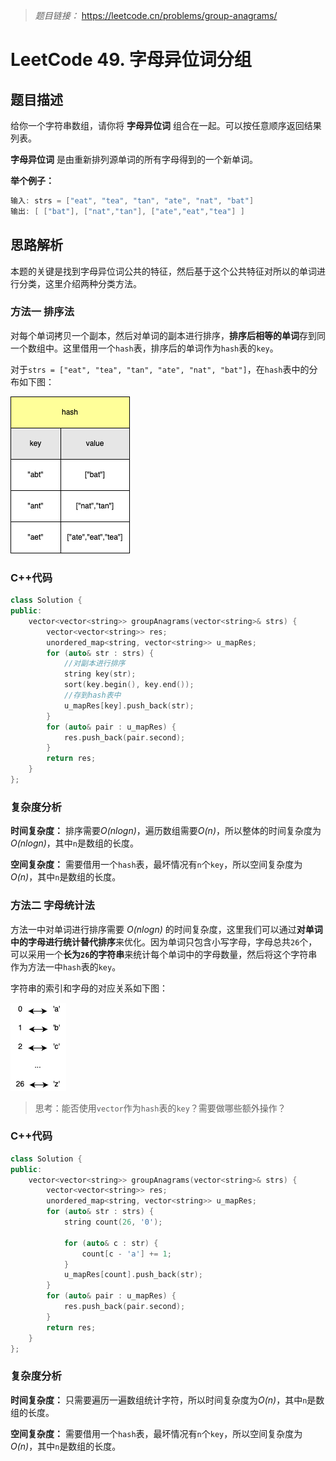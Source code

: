 > *题目链接：* https://leetcode.cn/problems/group-anagrams/

# LeetCode 49. 字母异位词分组

## 题目描述

给你一个字符串数组，请你将 **字母异位词** 组合在一起。可以按任意顺序返回结果列表。

**字母异位词** 是由重新排列源单词的所有字母得到的一个新单词。

**举个例子：**

```cpp
输入: strs = ["eat", "tea", "tan", "ate", "nat", "bat"]
输出: [ ["bat"], ["nat","tan"], ["ate","eat","tea"] ]
```

## 思路解析

本题的关键是找到字母异位词公共的特征，然后基于这个公共特征对所以的单词进行分类，这里介绍两种分类方法。

### 方法一 排序法

对每个单词拷贝一个副本，然后对单词的副本进行排序，**排序后相等的单词**存到同一个数组中。这里借用一个`hash`表，排序后的单词作为`hash`表的`key`。

对于`strs = ["eat", "tea", "tan", "ate", "nat", "bat"]`，在`hash`表中的分布如下图：

![](../../pic/lc-0049-01.png)

### C++代码

```cpp
class Solution {
public:
    vector<vector<string>> groupAnagrams(vector<string>& strs) {
        vector<vector<string>> res;
        unordered_map<string, vector<string>> u_mapRes;
        for (auto& str : strs) {
            //对副本进行排序
            string key(str);
            sort(key.begin(), key.end());
            //存到hash表中
            u_mapRes[key].push_back(str);
        }
        for (auto& pair : u_mapRes) {
            res.push_back(pair.second);
        }
        return res;
    }
};
```

### 复杂度分析

**时间复杂度：** 排序需要*O(nlogn)*，遍历数组需要*O(n)*，所以整体的时间复杂度为*O(nlogn)*，其中`n`是数组的长度。

**空间复杂度：** 需要借用一个`hash`表，最坏情况有`n`个`key`，所以空间复杂度为*O(n)*，其中`n`是数组的长度。

### 方法二 字母统计法

方法一中对单词进行排序需要 *O(nlogn)* 的时间复杂度，这里我们可以通过**对单词中的字母进行统计替代排序**来优化。因为单词只包含小写字母，字母总共`26`个，可以采用一个**长为`26`的字符串**来统计每个单词中的字母数量，然后将这个字符串作为方法一中`hash`表的`key`。

字符串的索引和字母的对应关系如下图：

![](../../pic/lc-0049-02.png)

>思考：能否使用`vector`作为`hash`表的`key`？需要做哪些额外操作？

### C++代码

```cpp
class Solution {
public:
    vector<vector<string>> groupAnagrams(vector<string>& strs) {
        vector<vector<string>> res;
        unordered_map<string, vector<string>> u_mapRes;
        for (auto& str : strs) {
            string count(26, '0');

            for (auto& c : str) {
                count[c - 'a'] += 1;
            }
            u_mapRes[count].push_back(str);
        }
        for (auto& pair : u_mapRes) {
            res.push_back(pair.second);
        }
        return res;
    }
};
```
### 复杂度分析

**时间复杂度：** 只需要遍历一遍数组统计字符，所以时间复杂度为*O(n)*，其中`n`是数组的长度。

**空间复杂度：** 需要借用一个`hash`表，最坏情况有`n`个`key`，所以空间复杂度为*O(n)*，其中`n`是数组的长度。

